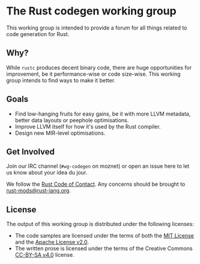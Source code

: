 # The Rust codegen working group

This working group is intended to provide a forum for all things related to code generation for Rust.

## Why?

While `rustc` produces decent binary code, there are huge opportunities for improvement, be it performance-wise or code size-wise. This working group intends to find ways to make it better.

## Goals
* Find low-hanging fruits for easy gains, be it with more LLVM metadata, better data layouts or peephole optimisations.
* Improve LLVM itself for how it's used by the Rust compiler.
* Design new MIR-level optimisations.

## Get Involved

Join our IRC channel (`#wg-codegen` on moznet) or open an issue here to let us know about your idea du jour.

We follow the [Rust Code of Contact](https://www.rust-lang.org/en-US/conduct.html). Any concerns should be brought to [rust-mods@rust-lang.org](mailto:rust-mods@rust-lang.org).

## License

The output of this working group is distributed under the following licenses:

* The code samples are licensed under the terms of both the [MIT License] and the [Apache License v2.0].
* The written prose is licensed under the terms of the Creative Commons [CC-BY-SA v4.0] license.

[MIT License]: ./LICENSE-MIT
[Apache License v2.0]: ./LICENSE-APACHE
[CC-BY-SA v4.0]: ./LICENSE-CC-BY-SA
